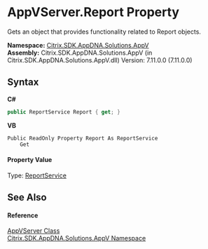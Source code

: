 # AppVServer.Report Property 
 

Gets an object that provides functionality related to Report objects.

**Namespace:**&nbsp;<a href="a638ea88-d709-bd82-5735-d58961438ce5">Citrix.SDK.AppDNA.Solutions.AppV</a><br />**Assembly:**&nbsp;Citrix.SDK.AppDNA.Solutions.AppV (in Citrix.SDK.AppDNA.Solutions.AppV.dll) Version: 7.11.0.0 (7.11.0.0)

## Syntax

**C#**
```csharp
public ReportService Report { get; }
```

**VB**
```vbnet
Public ReadOnly Property Report As ReportService
	Get
```


#### Property Value
Type: <a href="9e51be1a-2f54-b974-0f38-360e4e12cb6d">ReportService</a>

## See Also


#### Reference
<a href="2d79869b-1a27-6121-b364-7f6216816c3f">AppVServer Class</a><br /><a href="a638ea88-d709-bd82-5735-d58961438ce5">Citrix.SDK.AppDNA.Solutions.AppV Namespace</a><br />